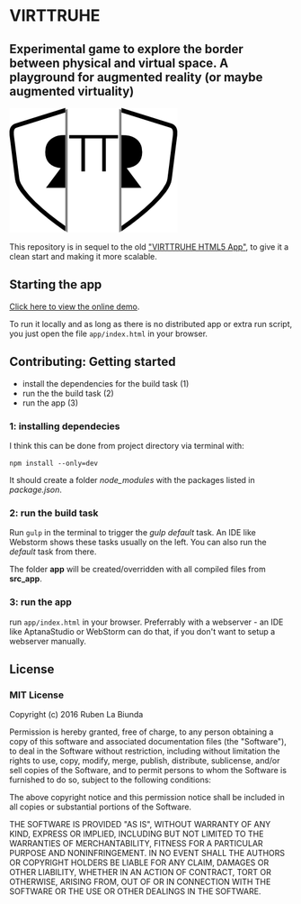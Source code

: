 # VIRTTRUHE
## Experimental game to explore the border between physical and virtual space. A playground for augmented reality (or maybe augmented virtuality)

![Logo](https://github.com/gitbreaker222/virttruhe/blob/concept/concept/logo/Icon.png?raw=true)

This repository is in sequel to the old ["VIRTTRUHE HTML5 App"](https://github.com/gitbreaker222/virttruhe_html5_app), to give it a clean start and making it more scalable.

## Starting the app

[Click here to view the online demo](https://rawgit.com/gitbreaker222/virttruhe/master/app/index.html).

To run it locally and as long as there is no distributed app or extra run script, you just open the file `app/index.html` in your browser.

## Contributing: Getting started

 - install the dependencies for the build task (1)
 - run the the build task (2)
 - run the app (3)

 ### 1: installing dependecies

 I think this can be done from project directory via terminal with:
 ```
 npm install --only=dev
 ```
 It should create a folder _node_modules_ with the packages listed in _package.json_.

 ### 2: run the build task

 Run ```gulp``` in the terminal to trigger the _gulp default_ task. An IDE like Webstorm shows these tasks usually on the left. You can also run the _default_ task from there.

  The folder **app** will be created/overridden with all compiled files from **src_app**.

 ### 3: run the app
 run `app/index.html` in your browser. Preferrably with a webserver - an IDE like AptanaStudio or WebStorm can do that, if you don't want to setup a webserver manually.

 ## License

 ### MIT License

 Copyright (c) 2016 Ruben La Biunda

 Permission is hereby granted, free of charge, to any person obtaining a copy of this software and associated documentation files (the "Software"), to deal in the Software without restriction, including without limitation the rights to use, copy, modify, merge, publish, distribute, sublicense, and/or sell copies of the Software, and to permit persons to whom the Software is furnished to do so, subject to the following conditions:

 The above copyright notice and this permission notice shall be included in all copies or substantial portions of the Software.

 THE SOFTWARE IS PROVIDED "AS IS", WITHOUT WARRANTY OF ANY KIND, EXPRESS OR IMPLIED, INCLUDING BUT NOT LIMITED TO THE WARRANTIES OF MERCHANTABILITY, FITNESS FOR A PARTICULAR PURPOSE AND NONINFRINGEMENT. IN NO EVENT SHALL THE AUTHORS OR COPYRIGHT HOLDERS BE LIABLE FOR ANY CLAIM, DAMAGES OR OTHER LIABILITY, WHETHER IN AN ACTION OF CONTRACT, TORT OR OTHERWISE, ARISING FROM, OUT OF OR IN CONNECTION WITH THE SOFTWARE OR THE USE OR OTHER DEALINGS IN THE SOFTWARE.
